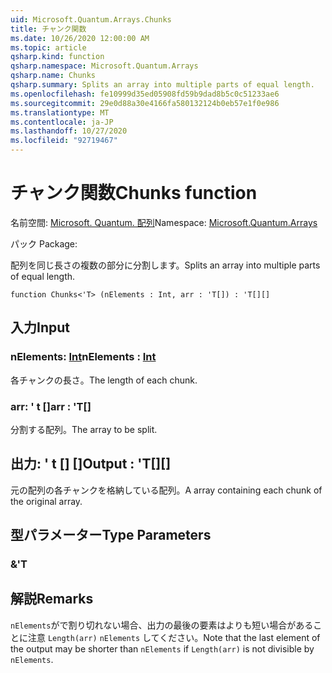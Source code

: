 ```yaml
---
uid: Microsoft.Quantum.Arrays.Chunks
title: チャンク関数
ms.date: 10/26/2020 12:00:00 AM
ms.topic: article
qsharp.kind: function
qsharp.namespace: Microsoft.Quantum.Arrays
qsharp.name: Chunks
qsharp.summary: Splits an array into multiple parts of equal length.
ms.openlocfilehash: fe10999d35ed05908fd59b9dad8b5c0c51233ae6
ms.sourcegitcommit: 29e0d88a30e4166fa580132124b0eb57e1f0e986
ms.translationtype: MT
ms.contentlocale: ja-JP
ms.lasthandoff: 10/27/2020
ms.locfileid: "92719467"
---
```

# <a name="chunks-function"></a><span data-ttu-id="e8a73-102">チャンク関数</span><span class="sxs-lookup"><span data-stu-id="e8a73-102">Chunks function</span></span>

<span data-ttu-id="e8a73-103">名前空間: [Microsoft. Quantum. 配列](xref:Microsoft.Quantum.Arrays)</span><span class="sxs-lookup"><span data-stu-id="e8a73-103">Namespace: [Microsoft.Quantum.Arrays](xref:Microsoft.Quantum.Arrays)</span></span>

<span data-ttu-id="e8a73-104">パック [](https://nuget.org/packages/)</span><span class="sxs-lookup"><span data-stu-id="e8a73-104">Package: [](https://nuget.org/packages/)</span></span>


<span data-ttu-id="e8a73-105">配列を同じ長さの複数の部分に分割します。</span><span class="sxs-lookup"><span data-stu-id="e8a73-105">Splits an array into multiple parts of equal length.</span></span>

```qsharp
function Chunks<'T> (nElements : Int, arr : 'T[]) : 'T[][]
```


## <a name="input"></a><span data-ttu-id="e8a73-106">入力</span><span class="sxs-lookup"><span data-stu-id="e8a73-106">Input</span></span>

### <a name="nelements--int"></a><span data-ttu-id="e8a73-107">nElements: [Int](xref:microsoft.quantum.lang-ref.int)</span><span class="sxs-lookup"><span data-stu-id="e8a73-107">nElements : [Int](xref:microsoft.quantum.lang-ref.int)</span></span>

<span data-ttu-id="e8a73-108">各チャンクの長さ。</span><span class="sxs-lookup"><span data-stu-id="e8a73-108">The length of each chunk.</span></span>


### <a name="arr--t"></a><span data-ttu-id="e8a73-109">arr: ' t []</span><span class="sxs-lookup"><span data-stu-id="e8a73-109">arr : 'T[]</span></span>

<span data-ttu-id="e8a73-110">分割する配列。</span><span class="sxs-lookup"><span data-stu-id="e8a73-110">The array to be split.</span></span>



## <a name="output--t"></a><span data-ttu-id="e8a73-111">出力: ' t [] []</span><span class="sxs-lookup"><span data-stu-id="e8a73-111">Output : 'T[][]</span></span>

<span data-ttu-id="e8a73-112">元の配列の各チャンクを格納している配列。</span><span class="sxs-lookup"><span data-stu-id="e8a73-112">A array containing each chunk of the original array.</span></span>

## <a name="type-parameters"></a><span data-ttu-id="e8a73-113">型パラメーター</span><span class="sxs-lookup"><span data-stu-id="e8a73-113">Type Parameters</span></span>

### <a name="t"></a><span data-ttu-id="e8a73-114">&</span><span class="sxs-lookup"><span data-stu-id="e8a73-114">'T</span></span>



## <a name="remarks"></a><span data-ttu-id="e8a73-115">解説</span><span class="sxs-lookup"><span data-stu-id="e8a73-115">Remarks</span></span>

<span data-ttu-id="e8a73-116">`nElements`がで割り切れない場合、出力の最後の要素はよりも短い場合があることに注意 `Length(arr)` `nElements` してください。</span><span class="sxs-lookup"><span data-stu-id="e8a73-116">Note that the last element of the output may be shorter than `nElements` if `Length(arr)` is not divisible by `nElements`.</span></span>